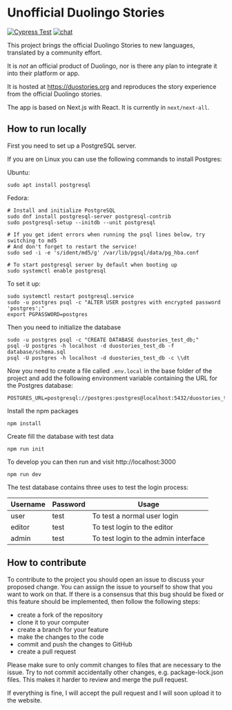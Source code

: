 # Unofficial Duolingo Stories

[![Cypress Test](https://img.shields.io/endpoint?url=https://cloud.cypress.io/badge/simple/cvszgh/master&style=flat&logo=cypress)](https://cloud.cypress.io/projects/cvszgh/runs)
[![chat](https://img.shields.io/discord/726701782075572277)](https://discord.com/invite/4NGVScARR3)

This project brings the official Duolingo Stories to new languages, translated by a community effort.

It is _not_ an official product of Duolingo, nor is there any plan to integrate it into their platform or app.

It is hosted at https://duostories.org and reproduces the story experience from the official Duolingo stories.

The app is based on Next.js with React. It is currently in `next/next-all`.

## How to run locally

First you need to set up a PostgreSQL server.

If you are on Linux you can use the following commands to install Postgres:

Ubuntu:

```
sudo apt install postgresql
```

Fedora:

```
# Install and initialize PostgreSQL
sudo dnf install postgresql-server postgresql-contrib
sudo postgresql-setup --initdb --unit postgresql

# If you get ident errors when running the psql lines below, try switching to md5
# And don't forget to restart the service!
sudo sed -i -e 's/ident/md5/g' /var/lib/pgsql/data/pg_hba.conf

# To start postgresql server by default when booting up
sudo systemctl enable postgresql
```

To set it up:

```
sudo systemctl restart postgresql.service
sudo -u postgres psql -c "ALTER USER postgres with encrypted password 'postgres';"
export PGPASSWORD=postgres
```

Then you need to initialize the database

```
sudo -u postgres psql -c "CREATE DATABASE duostories_test_db;"
psql -U postgres -h localhost -d duostories_test_db -f database/schema.sql
psql -U postgres -h localhost -d duostories_test_db -c \\dt
```

Now you need to create a file called `.env.local` in the base folder of the project and add the following 
environment variable containing the URL for the Postgres database:

```
POSTGRES_URL=postgresql://postgres:postgres@localhost:5432/duostories_test_db
```

Install the npm packages

```
npm install
```

Create fill the database with test data

```
npm run init
```

To develop you can then run and visit http://localhost:3000

```
npm run dev
```

The test database contains three uses to test the login process:

| Username | Password | Usage                                |
| -------- | -------- | ------------------------------------ |
| user     | test     | To test a normal user login          |
| editor   | test     | To test login to the editor          |
| admin    | test     | To test login to the admin interface |

## How to contribute

To contribute to the project you should open an issue to discuss your proposed change.
You can assign the issue to yourself to show that you want to work on that.
If there is a consensus that this bug should be fixed or this feature should be implemented,
then follow the following steps:

- create a fork of the repository
- clone it to your computer
- create a branch for your feature
- make the changes to the code
- commit and push the changes to GitHub
- create a pull request

Please make sure to only commit changes to files that are necessary to the issue.
Try to not commit accidentally other changes, e.g. package-lock.json files.
This makes it harder to review and merge the pull request.

If everything is fine, I will accept the pull request and I will soon upload it to the website.
